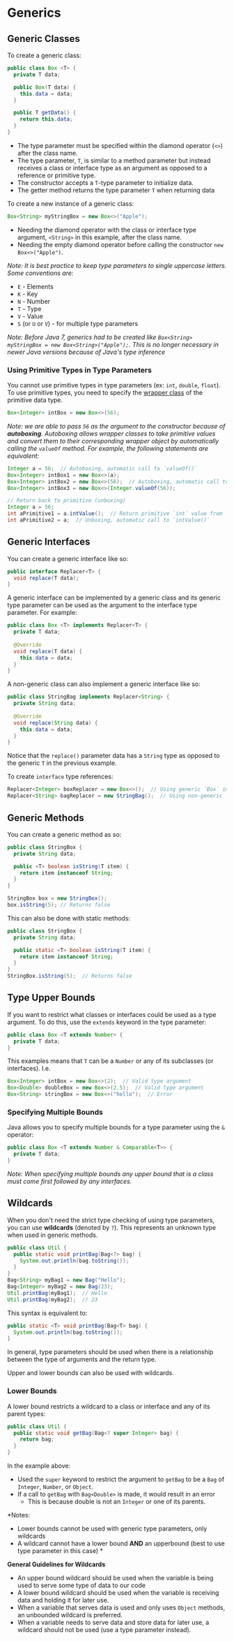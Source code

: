 # Generics

## Generic Classes
To create a generic class:
```java
public class Box <T> {
  private T data;

  public Box(T data) {
    this.data = data; 
  }

  public T getData() {
    return this.data;
  }  
}
```
- The type parameter must be specified within the diamond operator (`<>`) after the class name.
- The type parameter, `T`, is similar to a method parameter but instead receives a class or interface type as an argument as opposed to a reference or primitive type.
- The constructor accepts a `T`-type parameter to initialize data.
- The getter method returns the type parameter `T` when returning data

To create a new instance of a generic class:
```java
Box<String> myStringBox = new Box<>("Apple");
```
- Needing the diamond operator with the class or interface type argument, `<String>` in this example, after the class name.
- Needing the empty diamond operator before calling the constructor `new Box<>("Apple")`.

*Note: It is best practice to keep type parameters to single uppercase letters. Some conventions are:*
- `E` - Elements
- `K` - Key
- `N` - Number
- `T` - Type
- `V` - Value
- `S` (or `U` or `V`) - for multiple type parameters

*Note: Before Java 7, generics had to be created like `Box<String> myStringBox = new Box<String>("Apple");`. This is no longer necessary in newer Java versions because of Java's type inference*

### Using Primitive Types in Type Parameters
You cannot use primitive types in type parameters (ex: `int`, `double`, `float`). To use primitive types, you need to specify the [wrapper class](variables.md#primitive-data-types) of the primitive data type.
```java
Box<Integer> intBox = new Box<>(56);
```
*Note: we are able to pass `56` as the argument to the constructor because of **autoboxing**. Autoboxing allows wrapper classes to take primitive values and convert them to their corresponding wrapper object by automatically calling the `valueOf` method. For example, the following statements are equivalent:*
```java
Integer a = 56;  // Autoboxing, automatic call to `valueOf()`
Box<Integer> intBox1 = new Box<>(a);
Box<Integer> intBox2 = new Box<>(56);  // Autoboxing, automatic call to `valueOf()`
Box<Integer> intBox3 = new Box<>(Integer.valueOf(56));

// Return back to primitive (unboxing)
Integer a = 56;
int aPrimitive1 = a.intValue();  // Return primitive `int` value from `Integer` object
int aPrimitive2 = a;  // Unboxing, automatic call to `intValue()`
```

## Generic Interfaces
You can create a generic interface like so:
```java
public interface Replacer<T> {
  void replace(T data);
}
```
A generic interface can be implemented by a generic class and its generic type parameter can be used as the argument to the interface type parameter. For example:
```java
public class Box <T> implements Replacer<T> {
  private T data;
  
  @Override
  void replace(T data) {
    this.data = data; 
  }
}
```
A non-generic class can also implement a generic interface like so:
```java
public class StringBag implements Replacer<String> {
  private String data;
  
  @Override
  void replace(String data) {
    this.data = data; 
  }
}
```
Notice that the `replace()` parameter data has a `String` type as opposed to the generic `T` in the previous example. 

To create `interface` type references:
```java
Replacer<Integer> boxReplacer = new Box<>();  // Using generic `Box` implementation
Replacer<String> bagReplacer = new StringBag();  // Using non-generic `StringBag` implementation
```

## Generic Methods

You can create a generic method as so:
```java
public class StringBox {
  private String data;

  public <T> boolean isString(T item) {
    return item instanceof String; 
  }
}

StringBox box = new StringBox();
box.isString(5); // Returns false
```
This can also be done with static methods:
```java
public class StringBox {
  private String data;

  public static <T> boolean isString(T item) {
    return item instanceof String; 
  }
}
StringBox.isString(5);  // Returns false
```

## Type Upper Bounds
If you want to restrict what classes or interfaces could be used as a type argument. To do this, use the `extends` keyword in the type parameter:
```java
public class Box <T extends Number> {
  private T data;
}
```
This examples means that `T` can be a `Number` or any of its subclasses (or interfaces). I.e.
```java
Box<Integer> intBox = new Box<>(2);  // Valid type argument
Box<Double> doubleBox = new Box<>(2.5);  // Valid type argument
Box<String> stringBox = new Box<>("hello");  // Error
```

### Specifying Multiple Bounds
Java allows you to specify multiple bounds for a type parameter using the `&` operator:
```java
public class Box <T extends Number & Comparable<T>> {
  private T data; 
}
```
*Note: When specifying multiple bounds any upper bound that is a class must come first followed by any interfaces.*

## Wildcards
When you don't need the strict type checking of using type parameters, you can use **wildcards** (denoted by `?`). This represents an unknown type when used in generic methods.
```java
public class Util {
  public static void printBag(Bag<?> bag) {
    System.out.println(bag.toString()); 
  }
}
Bag<String> myBag1 = new Bag("Hello");
Bag<Integer> myBag2 = new Bag(23);
Util.printBag(myBag1);  // Hello
Util.printBag(myBag2);  // 23
```
This syntax is equivalent to:
```java
public static <T> void printBag(Bag<T> bag) {
  System.out.println(bag.toString()); 
}
```
In general, type parameters should be used when there is a relationship between the type of arguments and the return type.

Upper and lower bounds can also be used with wildcards.

### Lower Bounds
A lower bound restricts a wildcard to a class or interface and any of its parent types:
```java
public class Util {
  public static void getBag(Bag<? super Integer> bag) {
    return bag;
  }
}
```
In the example above:
- Used the `super` keyword to restrict the argument to `getBag` to be a `Bag` of `Integer`, `Number`, or `Object`.
- If a call to `getBag` with `Bag<Double>` is made, it would result in an error
  - This is because double is not an `Integer` or one of its parents.

*Notes:
- Lower bounds cannot be used with generic type parameters, only wildcards
- A wildcard cannot have a lower bound **AND** an upperbound (best to use type parameter in this case) *

**General Guidelines for Wildcards**
- An upper bound wildcard should be used when the variable is being used to serve some type of data to our code
- A lower bound wildcard should be used when the variable is receiving data and holding it for later use.
- When a variable that serves data is used and only uses `Object` methods, an unbounded wildcard is preferred.
- When a variable needs to serve data and store data for later use, a wildcard should not be used (use a type parameter instead).
